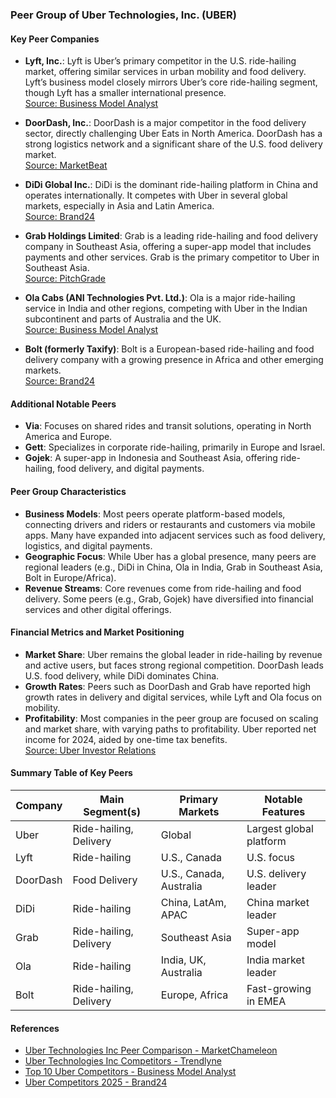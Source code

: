 ### Peer Group of Uber Technologies, Inc. (UBER)

#### Key Peer Companies

- **Lyft, Inc.**: Lyft is Uber’s primary competitor in the U.S. ride-hailing market, offering similar services in urban mobility and food delivery. Lyft’s business model closely mirrors Uber’s core ride-hailing segment, though Lyft has a smaller international presence.  
  [Source: Business Model Analyst](https://businessmodelanalyst.com/top-10-uber-competitors-alternatives/?srsltid=AfmBOoqrieWG2PzWhRbcsOgDebwA_5BdA95_a_858PPuRS1TDB_c8aNB)

- **DoorDash, Inc.**: DoorDash is a major competitor in the food delivery sector, directly challenging Uber Eats in North America. DoorDash has a strong logistics network and a significant share of the U.S. food delivery market.  
  [Source: MarketBeat](https://www.marketbeat.com/stocks/NYSE/UBER/competitors-and-alternatives/)

- **DiDi Global Inc.**: DiDi is the dominant ride-hailing platform in China and operates internationally. It competes with Uber in several global markets, especially in Asia and Latin America.  
  [Source: Brand24](https://brand24.com/blog/uber-competitors/)

- **Grab Holdings Limited**: Grab is a leading ride-hailing and food delivery company in Southeast Asia, offering a super-app model that includes payments and other services. Grab is the primary competitor to Uber in Southeast Asia.  
  [Source: PitchGrade](https://pitchgrade.com/companies/uber-technologies)

- **Ola Cabs (ANI Technologies Pvt. Ltd.)**: Ola is a major ride-hailing service in India and other regions, competing with Uber in the Indian subcontinent and parts of Australia and the UK.  
  [Source: Business Model Analyst](https://businessmodelanalyst.com/top-10-uber-competitors-alternatives/?srsltid=AfmBOoqrieWG2PzWhRbcsOgDebwA_5BdA95_a_858PPuRS1TDB_c8aNB)

- **Bolt (formerly Taxify)**: Bolt is a European-based ride-hailing and food delivery company with a growing presence in Africa and other emerging markets.  
  [Source: Brand24](https://brand24.com/blog/uber-competitors/)

#### Additional Notable Peers

- **Via**: Focuses on shared rides and transit solutions, operating in North America and Europe.
- **Gett**: Specializes in corporate ride-hailing, primarily in Europe and Israel.
- **Gojek**: A super-app in Indonesia and Southeast Asia, offering ride-hailing, food delivery, and digital payments.

#### Peer Group Characteristics

- **Business Models**: Most peers operate platform-based models, connecting drivers and riders or restaurants and customers via mobile apps. Many have expanded into adjacent services such as food delivery, logistics, and digital payments.
- **Geographic Focus**: While Uber has a global presence, many peers are regional leaders (e.g., DiDi in China, Ola in India, Grab in Southeast Asia, Bolt in Europe/Africa).
- **Revenue Streams**: Core revenues come from ride-hailing and food delivery. Some peers (e.g., Grab, Gojek) have diversified into financial services and other digital offerings.

#### Financial Metrics and Market Positioning

- **Market Share**: Uber remains the global leader in ride-hailing by revenue and active users, but faces strong regional competition. DoorDash leads U.S. food delivery, while DiDi dominates China.
- **Growth Rates**: Peers such as DoorDash and Grab have reported high growth rates in delivery and digital services, while Lyft and Ola focus on mobility.
- **Profitability**: Most companies in the peer group are focused on scaling and market share, with varying paths to profitability. Uber reported net income for 2024, aided by one-time tax benefits.  
  [Source: Uber Investor Relations](https://investor.uber.com/news-events/news/press-release-details/2025/Uber-Announces-Results-for-Fourth-Quarter-and-Full-Year-2024/default.aspx)

#### Summary Table of Key Peers

| Company   | Main Segment(s)      | Primary Markets        | Notable Features         |
|-----------|----------------------|------------------------|--------------------------|
| Uber      | Ride-hailing, Delivery| Global                 | Largest global platform  |
| Lyft      | Ride-hailing         | U.S., Canada           | U.S. focus               |
| DoorDash  | Food Delivery        | U.S., Canada, Australia| U.S. delivery leader     |
| DiDi      | Ride-hailing         | China, LatAm, APAC     | China market leader      |
| Grab      | Ride-hailing, Delivery| Southeast Asia         | Super-app model          |
| Ola       | Ride-hailing         | India, UK, Australia   | India market leader      |
| Bolt      | Ride-hailing, Delivery| Europe, Africa         | Fast-growing in EMEA     |

#### References

- [Uber Technologies Inc Peer Comparison - MarketChameleon](https://marketchameleon.com/Overview/UBER/Peer-Comparison/)
- [Uber Technologies Inc Competitors - Trendlyne](https://trendlyne.com/fundamentals/peer-group/1404993/UBER/uber-technologies-inc/)
- [Top 10 Uber Competitors - Business Model Analyst](https://businessmodelanalyst.com/top-10-uber-competitors-alternatives/?srsltid=AfmBOoqrieWG2PzWhRbcsOgDebwA_5BdA95_a_858PPuRS1TDB_c8aNB)
- [Uber Competitors 2025 - Brand24](https://brand24.com/blog/uber-competitors/)